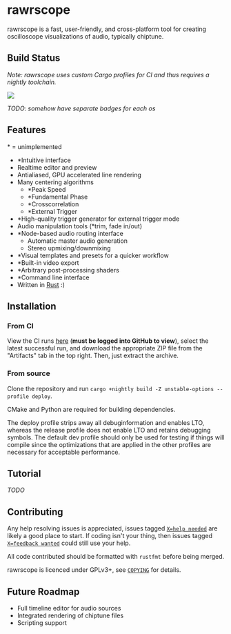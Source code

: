 # rawrscope

rawrscope is a fast, user-friendly, and cross-platform tool for creating
oscilloscope visualizations of audio, typically chiptune.

## Build Status

*Note: rawrscope uses custom Cargo profiles for CI and thus requires a nightly
toolchain.*

![](https://github.com/chiptunecafe/rawrscope/workflows/CI/badge.svg)

*TODO: somehow have separate badges for each os*

## Features

\* = unimplemented

* \*Intuitive interface
* Realtime editor and preview
* Antialiased, GPU accelerated line rendering
* Many centering algorithms
  * \*Peak Speed
  * \*Fundamental Phase
  * \*Crosscorrelation
  * \*External Trigger
* \*High-quality trigger generator for external trigger mode
* Audio manipulation tools (\*trim, fade in/out)
* \*Node-based audio routing interface
  * Automatic master audio generation
  * Stereo upmixing/downmixing
* \*Visual templates and presets for a quicker workflow
* \*Built-in video export
* \*Arbitrary post-processing shaders
* \*Command line interface
* Written in [Rust](https://www.rust-lang.org) :)

## Installation

### From CI

View the CI runs [here](https://github.com/chiptunecafe/rawrscope/actions) (**must
be logged into GitHub to view**), select the latest successful run, and download
the appropriate ZIP file from the "Artifacts" tab in the top right. Then, just
extract the archive.

### From source

Clone the repository and run `cargo +nightly build -Z unstable-options --profile deploy`.

CMake and Python are required for building dependencies.

The deploy profile strips away all debuginformation and enables LTO, whereas the release
profile does not enable LTO and retains debugging symbols. The default dev profile
should only be used for testing if things will compile since the optimizations that are
applied in the other profiles are necessary for acceptable performance.

## Tutorial

*TODO*

## Contributing

Any help resolving issues is appreciated, issues tagged
[`X=help needed`](https://github.com/chiptunecafe/rawrscope/issues?q=label%3A%22X%3Dhelp+needed%22) 
are likely a good place to start. If coding isn't your thing, then issues tagged
[`X=feedback wanted`](https://github.com/chiptunecafe/rawrscope/issues?q=label%3A%22X%3Dfeedback+wanted%22)
could still use your help.

All code contributed should be formatted with `rustfmt` before being merged.

rawrscope is licenced under GPLv3+, see
[`COPYING`](https://github.com/chiptunecafe/rawrscope/blob/master/COPYING)
for details.

## Future Roadmap

* Full timeline editor for audio sources
* Integrated rendering of chiptune files
* Scripting support
